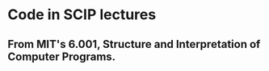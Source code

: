 
Code in SCIP lectures
=====================

## From MIT's 6.001, Structure and Interpretation of Computer Programs.
